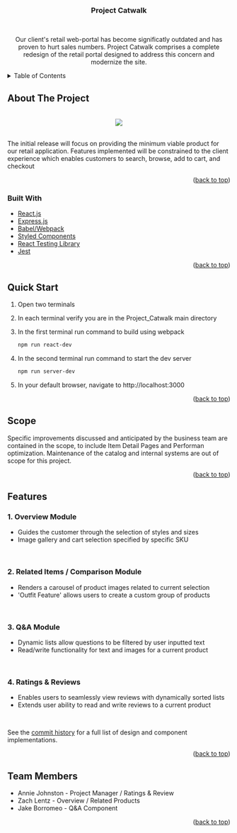 <!-- PROJECT SHIELDS -->
<!--
*** I'm using markdown "reference style" links for readability.
*** Reference links are enclosed in brackets [ ] instead of parentheses ( ).
*** See the bottom of this document for the declaration of the reference variables
*** for contributors-url, forks-url, etc. This is an optional, concise syntax you may use.
*** https://www.markdownguide.org/basic-syntax/#reference-style-links
-->


<!-- PROJECT LOGO -->
<br />
<!--
<div align="center">
  <a href="https://github.com/INGENIOUS-LY/Project_Catwalk/">
    <img src="images/logo.png" alt="Logo" width="80" height="80">
  </a>
-->

<h3 align="center">Project Catwalk</h3>
<br />
  <p align="center">
  Our client's retail web-portal has become significatly outdated and has proven to hurt sales numbers. Project Catwalk comprises a complete redesign of the retail portal  designed to address this concern and modernize the site.

  <br />

  </p>
</div>



<!-- TABLE OF CONTENTS -->
<details>
  <summary>Table of Contents</summary>
  <ol>
    <li>
      <a href="#about-the-project">About The Project</a>
      <ul>
        <li><a href="#built-with">Built With</a></li>
      </ul>
    </li>
    <li>
      <a href="#getting-started">Getting Started</a>
      <ul>
        <li><a href="#prerequisites">Prerequisites</a></li>
        <li><a href="#installation">Installation</a></li>
      </ul>
    </li>
    <li><a href="#usage">Usage</a></li>
    <li><a href="#roadmap">Roadmap</a></li>
  </ol>
</details>



<!-- ABOUT THE PROJECT -->
## About The Project

<br>

<div style="text-align:center">
  <img src="client/dist/catwalk.gif" />
</div>

<br>

 The initial release will focus on providing the minimum viable product for our retail application. Features implemented will be constrained to the client experience which enables customers to search, browse, add to cart, and checkout

<!--
Here's a blank template to get started: To avoid retyping too much info. Do a search and replace with your text editor for the following: `github_username`, `repo_name`, `twitter_handle`, `linkedin_username`, `email`, `email_client`, `project_title`, `project_description`
-->

<p align="right">(<a href="#top">back to top</a>)</p>



### Built With

* [React.js](https://reactjs.org/)
* [Express.js](https://vuejs.org/)
* [Babel/Webpack](https://angular.io/)
* [Styled Components](https://testing-library.com/)
* [React Testing Library](https://testing-library.com/)
* [Jest](https://jestjs.io/)


<p align="right">(<a href="#top">back to top</a>)</p>



<!-- GETTING STARTED -->
## Quick Start

1. Open two terminals
2. In each terminal verify you are in the Project_Catwalk main directory
3. In the first terminal run command to build using webpack

    ```sh
    npm run react-dev
    ```
4. In the second terminal run command to start the dev server
    ```sh
    npm run server-dev
    ```
5. In your default browser, navigate to http://localhost:3000

<div id="top"></div>

<p align="right">(<a href="#top">back to top</a>)</p>



<!-- USAGE EXAMPLES -->
## Scope

Specific improvements discussed and anticipated by the business team are contained in the scope, to include Item Detail Pages and Performan optimization. Maintenance of the catalog and internal systems are out of scope for this project. 

<p align="right">(<a href="#top">back to top</a>)</p>



<!-- ROADMAP -->
## Features

### 1. Overview Module
- Guides the customer through the selection of styles and sizes
- Image gallery and cart selection specified by specific SKU

<br>

### 2. Related Items / Comparison Module
- Renders a carousel of product images related to current selection
- 'Outfit Feature' allows users to create a custom group of products

<br>

### 3. Q&A Module
- Dynamic lists allow questions to be filtered by user inputted text
- Read/write functionality for text and images for a current product

<br>

### 4. Ratings & Reviews
- Enables users to seamlessly view reviews with dynamically sorted lists
- Extends user ability to read and write reviews to a current product

<br>

See the [commit history](https://github.com/INGENIOUS-LY/Project_Catwalk/commits/main) for a full list of design and component implementations.

<p align="right">(<a href="#top">back to top</a>)</p>

<!-- ACKNOWLEDGMENTS -->
## Team Members

* Annie Johnston - Project Manager / Ratings & Review
* Zach Lentz - Overview / Related Products
* Jake Borromeo - Q&A Component

<p align="right">(<a href="#top">back to top</a>)</p>

<!-- MARKDOWN LINKS & IMAGES -->
<!-- https://www.markdownguide.org/basic-syntax/#reference-style-links -->
[contributors-shield]: https://img.shields.io/github/contributors/github_username/repo_name.svg?style=for-the-badge
[contributors-url]: https://github.com/github_username/repo_name/graphs/contributors
[forks-shield]: https://img.shields.io/github/forks/github_username/repo_name.svg?style=for-the-badge
